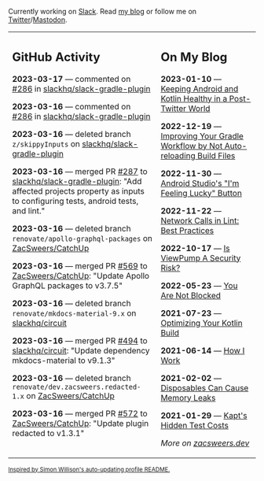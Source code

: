 Currently working on [Slack](https://slack.com/). Read [my blog](https://zacsweers.dev/) or follow me on [Twitter](https://twitter.com/ZacSweers)/[Mastodon](https://hachyderm.io/@ZacSweers).

<table><tr><td valign="top" width="60%">

## GitHub Activity
<!-- githubActivity starts -->
**2023-03-17** — commented on [#286](https://github.com/slackhq/slack-gradle-plugin/pull/286#issuecomment-1473272698) in [slackhq/slack-gradle-plugin](https://github.com/slackhq/slack-gradle-plugin)

**2023-03-16** — commented on [#286](https://github.com/slackhq/slack-gradle-plugin/pull/286#issuecomment-1472946055) in [slackhq/slack-gradle-plugin](https://github.com/slackhq/slack-gradle-plugin)

**2023-03-16** — deleted branch `z/skippyInputs` on [slackhq/slack-gradle-plugin](https://github.com/slackhq/slack-gradle-plugin)

**2023-03-16** — merged PR [#287](https://github.com/slackhq/slack-gradle-plugin/pull/287) to [slackhq/slack-gradle-plugin](https://github.com/slackhq/slack-gradle-plugin): "Add affected projects property as inputs to configuring tests, android tests, and lint."

**2023-03-16** — deleted branch `renovate/apollo-graphql-packages` on [ZacSweers/CatchUp](https://github.com/ZacSweers/CatchUp)

**2023-03-16** — merged PR [#569](https://github.com/ZacSweers/CatchUp/pull/569) to [ZacSweers/CatchUp](https://github.com/ZacSweers/CatchUp): "Update Apollo GraphQL packages to v3.7.5"

**2023-03-16** — deleted branch `renovate/mkdocs-material-9.x` on [slackhq/circuit](https://github.com/slackhq/circuit)

**2023-03-16** — merged PR [#494](https://github.com/slackhq/circuit/pull/494) to [slackhq/circuit](https://github.com/slackhq/circuit): "Update dependency mkdocs-material to v9.1.3"

**2023-03-16** — deleted branch `renovate/dev.zacsweers.redacted-1.x` on [ZacSweers/CatchUp](https://github.com/ZacSweers/CatchUp)

**2023-03-16** — merged PR [#572](https://github.com/ZacSweers/CatchUp/pull/572) to [ZacSweers/CatchUp](https://github.com/ZacSweers/CatchUp): "Update plugin redacted to v1.3.1"
<!-- githubActivity ends -->
</td><td valign="top" width="40%">

## On My Blog
<!-- blog starts -->
**2023-01-10** — [Keeping Android and Kotlin Healthy in a Post-Twitter World](https://www.zacsweers.dev/keeping-android-healthy/)

**2022-12-19** — [Improving Your Gradle Workflow by Not Auto-reloading Build Files](https://www.zacsweers.dev/improving-your-workflow-by-not-auto-reloading-build-files/)

**2022-11-30** — [Android Studio's "I'm Feeling Lucky" Button](https://www.zacsweers.dev/android-studios-im-feeling-lucky-button/)

**2022-11-22** — [Network Calls in Lint: Best Practices](https://www.zacsweers.dev/network-calls-in-lint-best-practices/)

**2022-10-17** — [Is ViewPump A Security Risk?](https://www.zacsweers.dev/is-viewpump-a-security-risk/)

**2022-05-23** — [You Are Not Blocked](https://www.zacsweers.dev/you-are-not-blocked/)

**2021-07-23** — [Optimizing Your Kotlin Build](https://www.zacsweers.dev/optimizing-your-kotlin-build/)

**2021-06-14** — [How I Work](https://www.zacsweers.dev/how-i-work/)

**2021-02-02** — [Disposables Can Cause Memory Leaks](https://www.zacsweers.dev/disposables-can-cause-memory-leaks/)

**2021-01-29** — [Kapt's Hidden Test Costs](https://www.zacsweers.dev/kapts-hidden-test-costs/)
<!-- blog ends -->
_More on [zacsweers.dev](https://zacsweers.dev/)_
</td></tr></table>

<sub><a href="https://simonwillison.net/2020/Jul/10/self-updating-profile-readme/">Inspired by Simon Willison's auto-updating profile README.</a></sub>